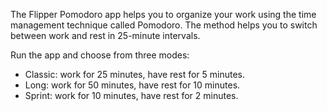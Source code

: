 The Flipper Pomodoro app helps you to organize your work using the time management technique called Pomodoro. The method helps you to switch between work and rest in 25-minute intervals.

Run the app and choose from three modes:

- Classic: work for 25 minutes, have rest for 5 minutes.
- Long: work for 50 minutes, have rest for 10 minutes.
- Sprint: work for 10 minutes, have rest for 2 minutes.
